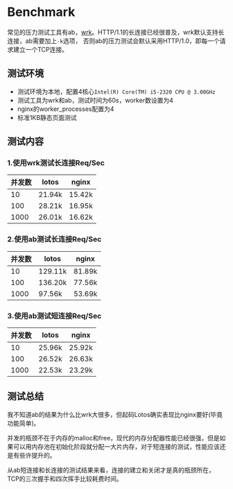 # Benchmark

常见的压力测试工具有ab，[wrk](https://github.com/wg/wrk)。HTTP/1.1的长连接已经很普及，wrk默认支持长连接，ab需要加上`-k`选项， 否则ab的压力测试会默认采用HTTP/1.0，即每一个请求建立一个TCP连接。

## 测试环境

- 测试环境为本地，配置4核心`Intel(R) Core(TM) i5-2320 CPU @ 3.00GHz`
- 测试工具为wrk和ab，测试时间为60s，worker数设置为4
- nginx的worker_processes配置为4
- 标准1KB静态页面测试

## 测试内容

### 1.使用wrk测试长连接Req/Sec

并发数  | lotos  | nginx
---- | ------ | ------
10   | 21.94k | 15.42k
100  | 28.21k | 16.95k
1000 | 26.01k | 16.62k

### 2.使用ab测试长连接Req/Sec

并发数  | lotos   | nginx
---- | ------- | ------
10   | 129.11k | 81.89k
100  | 136.20k | 77.56k
1000 | 97.56k  | 53.69k

### 3.使用ab测试短连接Req/Sec

并发数  | lotos  | nginx
---- | ------ | ------
10   | 25.96k | 25.92k
100  | 26.52k | 26.63k
1000 | 22.53k | 23.29k

## 测试总结

我不知道ab的结果为什么比wrk大很多，但起码Lotos确实表现比nginx要好(毕竟功能简单)。

并发的瓶颈不在于内存的malloc和free，现代的内存分配器性能已经很强，但是如果可以用内存池在初始化阶段就分配一大片内存，对于短连接的测试，性能应该还是有些许提升的。

从ab短连接和长连接的测试结果来看，连接的建立和关闭才是真的瓶颈所在， TCP的三次握手和四次挥手比较耗费时间。
